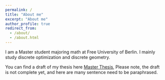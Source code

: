 ```yaml
---
permalink: /
title: "About me"
excerpt: "About me"
author_profile: true
redirect_from: 
  - /about/
  - /about.html
---
```


I am a Master student majoring math at Free University of Berlin. I mainly study discrete optimization and discrete geometry.

You can find a draft of my thesis here [Master Thesis](../assets/master_thesis.pdf), Please note, the draft is not complete yet, and here are many sentence need to be paraphrased.
